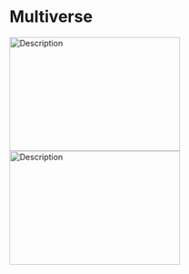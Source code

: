 # Multiverse
<div>
<img src="https://sudipacharya456.com.np/multiverse-desktop.png" alt="Description" width="300" height="200">
<img src="https://sudipacharya456.com.np/multiverse-mobile.jpg" alt="Description" width="300" height="200">  
</div>
